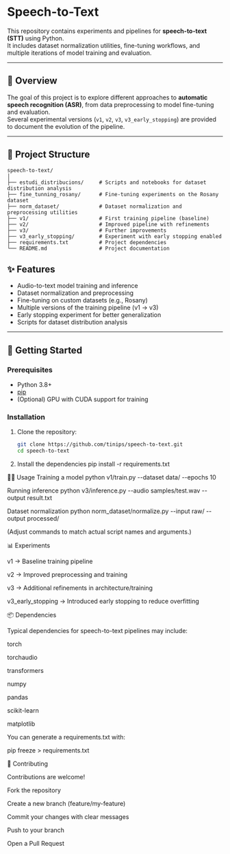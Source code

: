 # Speech-to-Text

This repository contains experiments and pipelines for **speech-to-text (STT)** using Python.  
It includes dataset normalization utilities, fine-tuning workflows, and multiple iterations of model training and evaluation.

---

## 📖 Overview

The goal of this project is to explore different approaches to **automatic speech recognition (ASR)**, from data preprocessing to model fine-tuning and evaluation.  
Several experimental versions (`v1`, `v2`, `v3`, `v3_early_stopping`) are provided to document the evolution of the pipeline.

---

## 📂 Project Structure

```text
speech-to-text/
│
├── estudi_distribucions/     # Scripts and notebooks for dataset distribution analysis
├── fine_tunning_rosany/      # Fine-tuning experiments on the Rosany dataset
├── norm_dataset/             # Dataset normalization and preprocessing utilities
├── v1/                       # First training pipeline (baseline)
├── v2/                       # Improved pipeline with refinements
├── v3/                       # Further improvements
├── v3_early_stopping/        # Experiment with early stopping enabled
├── requirements.txt          # Project dependencies
└── README.md                 # Project documentation
```

## ✨ Features

- Audio-to-text model training and inference  
- Dataset normalization and preprocessing  
- Fine-tuning on custom datasets (e.g., Rosany)  
- Multiple versions of the training pipeline (v1 → v3)  
- Early stopping experiment for better generalization  
- Scripts for dataset distribution analysis  

---

## 🚀 Getting Started

### Prerequisites
- Python 3.8+  
- [pip](https://pip.pypa.io/en/stable/)  
- (Optional) GPU with CUDA support for training  

### Installation
1. Clone the repository:
   ```bash
   git clone https://github.com/tinips/speech-to-text.git
   cd speech-to-text
2. Install the dependencies
pip install -r requirements.txt

🧑‍💻 Usage
Training a model
python v1/train.py --dataset data/ --epochs 10

Running inference
python v3/inference.py --audio samples/test.wav --output result.txt

Dataset normalization
python norm_dataset/normalize.py --input raw/ --output processed/


(Adjust commands to match actual script names and arguments.)

📊 Experiments

v1 → Baseline training pipeline

v2 → Improved preprocessing and training

v3 → Additional refinements in architecture/training

v3_early_stopping → Introduced early stopping to reduce overfitting

📦 Dependencies

Typical dependencies for speech-to-text pipelines may include:

torch

torchaudio

transformers

numpy

pandas

scikit-learn

matplotlib

You can generate a requirements.txt with:

pip freeze > requirements.txt

🤝 Contributing

Contributions are welcome!

Fork the repository

Create a new branch (feature/my-feature)

Commit your changes with clear messages

Push to your branch

Open a Pull Request
